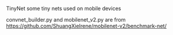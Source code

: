 TinyNet
some tiny nets used on mobile devices

convnet_builder.py and mobilenet_v2.py are from https://github.com/ShuangXieIrene/mobilenet-v2/benchmark-net/
